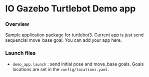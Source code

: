 # IO Gazebo Turtlebot Demo app
### Overview
Sample application package for turtlebot3. Current app is just send sequencial move_base goal. You can add your app here.

### Launch files
- `demo_app.launch` : send initial pose and move_base goals. Goals locations are set in the `config/locations.yaml`.



